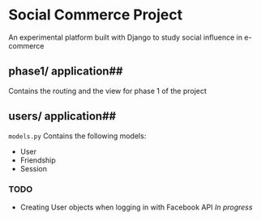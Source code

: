 # Social Commerce Project
An experimental platform built with Django to study social influence in e-commerce

## phase1/ application##
Contains the routing and the view for phase 1 of the project

## users/ application##
`models.py` Contains the following models:
* User
* Friendship
* Session

### TODO
* Creating User objects when logging in with Facebook API *In progress*
